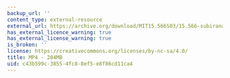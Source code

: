 ```yaml
---
backup_url: ''
content_type: external-resource
external_url: https://archive.org/download/MIT15.566S03/15.566-subirana-220k.mp4
has_external_licence_warning: true
has_external_license_warning: true
is_broken: ''
license: https://creativecommons.org/licenses/by-nc-sa/4.0/
title: MP4 - 204MB
uid: c43b599c-3855-4fc8-8ef5-e8f86cd11ca4
---
```

